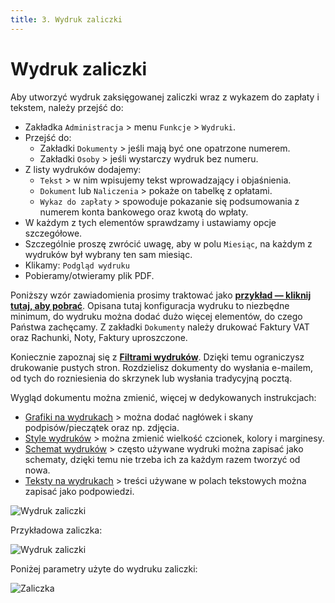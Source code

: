 ```yaml
---
title: 3. Wydruk zaliczki
---
```


# Wydruk zaliczki

Aby utworzyć wydruk zaksięgowanej zaliczki wraz z wykazem do zapłaty i tekstem, należy przejść do:

- Zakładka `Administracja` > menu `Funkcje` > `Wydruki`.
- Przejść do:
  - Zakładki `Dokumenty` > jeśli mają być one opatrzone numerem.
  - Zakładki `Osoby` > jeśli wystarczy wydruk bez numeru.
- Z listy wydruków dodajemy:
  - `Tekst` > w nim wpisujemy tekst wprowadzający i objaśnienia.
  - `Dokument` lub `Naliczenia` > pokaże on tabelkę z opłatami.
  - `Wykaz do zapłaty` > spowoduje pokazanie się podsumowania z numerem konta bankowego oraz kwotą do wpłaty.
- W każdym z tych elementów sprawdzamy i ustawiamy opcje szczegółowe.
- Szczególnie proszę zwrócić uwagę, aby w polu `Miesiąc`, na każdym z wydruków był wybrany ten sam miesiąc.
- Klikamy: `Podgląd wydruku`
- Pobieramy/otwieramy plik PDF.

Poniższy wzór zawiadomienia prosimy traktować jako **[przykład — kliknij tutaj, aby pobrać](zaliczka.pdf)**. Opisana tutaj konfiguracja wydruku to niezbędne minimum, do wydruku można dodać dużo więcej elementów, do czego Państwa zachęcamy. Z zakładki `Dokumenty` należy drukować Faktury VAT oraz Rachunki, Noty, Faktury uproszczone.

Koniecznie zapoznaj się z **[Filtrami wydruków](https://doc.weles3.pl/ogolne/wydruki/Filtry-wydrukow.html)**. Dzięki temu ograniczysz drukowanie pustych stron. Rozdzielisz dokumenty do wysłania e-mailem, od tych do rozniesienia do skrzynek lub wysłania tradycyjną pocztą.

Wygląd dokumentu można zmienić, więcej w dedykowanych instrukcjach:

- [Grafiki na wydrukach](https://doc.weles3.pl/ogolne/wydruki/Grafiki-na-wydrukach.html) > można dodać nagłówek i skany podpisów/pieczątek oraz np. zdjęcia.
- [Style wydruków](https://doc.weles3.pl/ogolne/wydruki/Style-wydrukow.html) > można zmienić wielkość czcionek, kolory i marginesy.
- [Schemat wydruków](https://doc.weles3.pl/ogolne/wydruki/Schemat-wydruku.html) > często używane wydruki można zapisać jako schematy, dzięki temu nie trzeba ich za każdym razem tworzyć od nowa.
- [Teksty na wydrukach](https://doc.weles3.pl/ogolne/wydruki/Tresci-na-wydruku.html) > treści używane w polach tekstowych można zapisać jako podpowiedzi.

![Wydruk zaliczki](wydrukzaliczki.gif)

Przykładowa zaliczka:

![Wydruk zaliczki](zaliczka1.png)

Poniżej parametry użyte do wydruku zaliczki:

![Zaliczka](zaliczkaparametry.png)